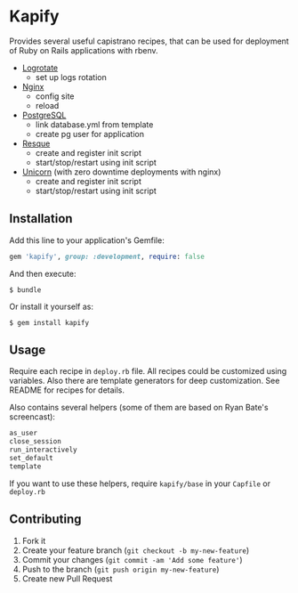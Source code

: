# Kapify

Provides several useful capistrano recipes, that can be used for deployment of Ruby on Rails applications with rbenv.

* [Logrotate](https://github.com/ivalkeen/kapify/tree/master/lib/kapify/logrotate)
    + set up logs rotation
* [Nginx](https://github.com/ivalkeen/kapify/tree/master/lib/kapify/nginx)
    + config site
    + reload
* [PostgreSQL](https://github.com/ivalkeen/kapify/tree/master/lib/kapify/pg)
    + link database.yml from template
    + create pg user for application
* [Resque](https://github.com/ivalkeen/kapify/tree/master/lib/kapify/resque)
    + create and register init script
    + start/stop/restart using init script
* [Unicorn](https://github.com/ivalkeen/kapify/tree/master/lib/kapify/unicorn)
  (with zero downtime deployments with nginx)
    + create and register init script
    + start/stop/restart using init script

## Installation

Add this line to your application's Gemfile:

```ruby
gem 'kapify', group: :development, require: false
```

And then execute:

    $ bundle

Or install it yourself as:

    $ gem install kapify

## Usage

Require each recipe in `deploy.rb` file.
All recipes could be customized using variables.
Also there are template generators for deep customization.
See README for recipes for details.

Also contains several helpers (some of them are based on Ryan Bate's screencast):

```ruby
as_user
close_session
run_interactively
set_default
template

```

If you want to use these helpers, require `kapify/base` in your `Capfile` or `deploy.rb`

## Contributing

1. Fork it
2. Create your feature branch (`git checkout -b my-new-feature`)
3. Commit your changes (`git commit -am 'Add some feature'`)
4. Push to the branch (`git push origin my-new-feature`)
5. Create new Pull Request
